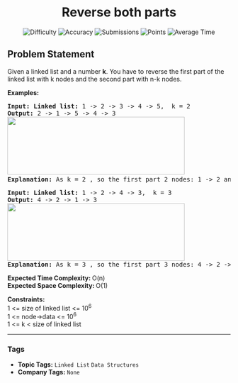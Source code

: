 <h1 align="center">Reverse both parts</h1>

<p align="center">
  <img alt="Difficulty" title="Difficulty" src="https://custom-icon-badges.demolab.com/badge/Difficulty: Easy-1F222E?style=for-the-badge&logoColor=white&logo=fire"/>
  <img alt="Accuracy" title="Accuracy" src="https://custom-icon-badges.demolab.com/badge/Accuracy: 75.69%25-1F222E?style=for-the-badge&logoColor=white&logo=target"/>
  <img alt="Submissions" title="Submissions" src="https://custom-icon-badges.demolab.com/badge/Submissions: 21K+-1F222E?style=for-the-badge&logoColor=white&logo=repo"/>
  <img alt="Points" title="Points" src="https://custom-icon-badges.demolab.com/badge/Points: 2-1F222E?style=for-the-badge&logoColor=white&logo=award"/>
  <img alt="Average Time" title="Average Time" src="https://custom-icon-badges.demolab.com/badge/Average%20Time: N/A-1F222E?style=for-the-badge&logoColor=white&logo=clock"/>
</p>

## Problem Statement

Given a linked list and a number <b>k</b>. You have to reverse the first part of the linked list with k nodes and the second part with n-k nodes.

<b>Examples:</b>

<pre><b>Input: Linked list: </b>1 -> 2 -> 3 -> 4 -> 5,  k = 2<b>
Output: </b>2 -> 1 -> 5 -> 4 -> 3<br><img src="https://media.geeksforgeeks.org/img-practice/prod/addEditProblem/713973/Web/Other/blobid0_1723141555.png" alt="" title="" width="400" height="130"/><b>
Explanation: </b>As k = 2 , so the first part 2 nodes: 1 -> 2 and the second part with 3 nodes: 3 -> 4 -> 5. Now after reversing the first part: 2 -> 1 and the second part: 5 -> 4 -> 3. So the output is: 2 -> 1 -> 5 -> 4 -> 3</pre>

<pre><b>Input: Linked list: </b>1 -> 2 -> 4 -> 3,  k = 3
<b>Output: </b>4 -> 2 -> 1 -> 3<br><img src="https://media.geeksforgeeks.org/img-practice/prod/addEditProblem/713973/Web/Other/blobid1_1723141562.png" alt="" title="" width="400" height="130"/><br><b>Explanation: </b>As k = 3 , so the first part 3 nodes: 4 -> 2 -> 1 and the second part with 1 nodes: 3. Now after reversing the first part: 1 -> 2 -> 4 and the second part: 3. So the output is: 1 -> 2 -> 4 -> 3
</pre>

<b>Expected Time Complexity: </b>O(n)<b><br>Expected Space Complexity: </b>O(1)

<b>Constraints:</b><br>1 <= size of linked list <= 10<sup>6</sup>   <sup><br></sup>1 <= node->data <= 10<sup>6</sup><sup><br></sup>1 <= k < size of linked list


<hr>

### Tags
- **Topic Tags:** `Linked List` `Data Structures`
- **Company Tags:** `None`
